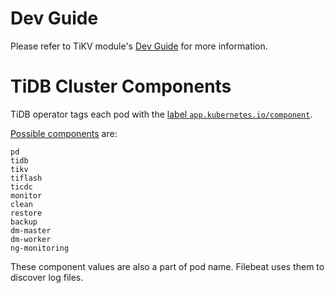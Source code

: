 # Dev Guide

Please refer to TiKV module's [Dev Guide](../tikv/README.md) for more information.

# TiDB Cluster Components

TiDB operator tags each pod with the [label `app.kubernetes.io/component`](https://github.com/pingcap/tidb-operator/blob/master/pkg/apis/label/label.go#L31).

[Possible components](https://github.com/pingcap/tidb-operator/blob/master/pkg/apis/label/label.go#L122) are:

```text
pd
tidb
tikv
tiflash
ticdc
monitor
clean
restore
backup
dm-master
dm-worker
ng-monitoring
```

These component values are also a part of pod name. Filebeat uses them to discover log files.
